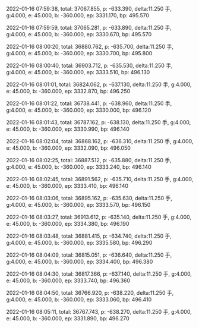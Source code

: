 2022-01-16 07:59:38, total: 37067.855, p: -633.390, delta:11.250 手, g:4.000, e: 45.000, b: -360.000, ep: 3331.170, bp: 495.570

2022-01-16 07:59:59, total: 37065.281, p: -633.890, delta:11.250 手, g:4.000, e: 45.000, b: -360.000, ep: 3330.670, bp: 495.570

2022-01-16 08:00:20, total: 36880.762, p: -635.700, delta:11.250 手, g:4.000, e: 45.000, b: -360.000, ep: 3330.700, bp: 495.800

2022-01-16 08:00:40, total: 36903.712, p: -635.530, delta:11.250 手, g:4.000, e: 45.000, b: -360.000, ep: 3333.510, bp: 496.130

2022-01-16 08:01:01, total: 36824.062, p: -637.130, delta:11.250 手, g:4.000, e: 45.000, b: -360.000, ep: 3332.870, bp: 496.250

2022-01-16 08:01:22, total: 36738.441, p: -638.960, delta:11.250 手, g:4.000, e: 45.000, b: -360.000, ep: 3330.000, bp: 496.120

2022-01-16 08:01:43, total: 36787.162, p: -638.130, delta:11.250 手, g:4.000, e: 45.000, b: -360.000, ep: 3330.990, bp: 496.140

2022-01-16 08:02:04, total: 36868.162, p: -636.310, delta:11.250 手, g:4.000, e: 45.000, b: -360.000, ep: 3332.090, bp: 496.050

2022-01-16 08:02:25, total: 36887.512, p: -635.880, delta:11.250 手, g:4.000, e: 45.000, b: -360.000, ep: 3333.240, bp: 496.140

2022-01-16 08:02:45, total: 36891.562, p: -635.710, delta:11.250 手, g:4.000, e: 45.000, b: -360.000, ep: 3333.410, bp: 496.140

2022-01-16 08:03:06, total: 36895.162, p: -635.630, delta:11.250 手, g:4.000, e: 45.000, b: -360.000, ep: 3333.570, bp: 496.150

2022-01-16 08:03:27, total: 36913.612, p: -635.140, delta:11.250 手, g:4.000, e: 45.000, b: -360.000, ep: 3334.380, bp: 496.190

2022-01-16 08:03:48, total: 36881.415, p: -634.740, delta:11.250 手, g:4.000, e: 45.000, b: -360.000, ep: 3335.580, bp: 496.290

2022-01-16 08:04:09, total: 36815.051, p: -636.640, delta:11.250 手, g:4.000, e: 45.000, b: -360.000, ep: 3334.400, bp: 496.380

2022-01-16 08:04:30, total: 36817.366, p: -637.140, delta:11.250 手, g:4.000, e: 45.000, b: -360.000, ep: 3333.740, bp: 496.360

2022-01-16 08:04:50, total: 36766.920, p: -638.220, delta:11.250 手, g:4.000, e: 45.000, b: -360.000, ep: 3333.060, bp: 496.410

2022-01-16 08:05:11, total: 36767.743, p: -638.270, delta:11.250 手, g:4.000, e: 45.000, b: -360.000, ep: 3331.890, bp: 496.270